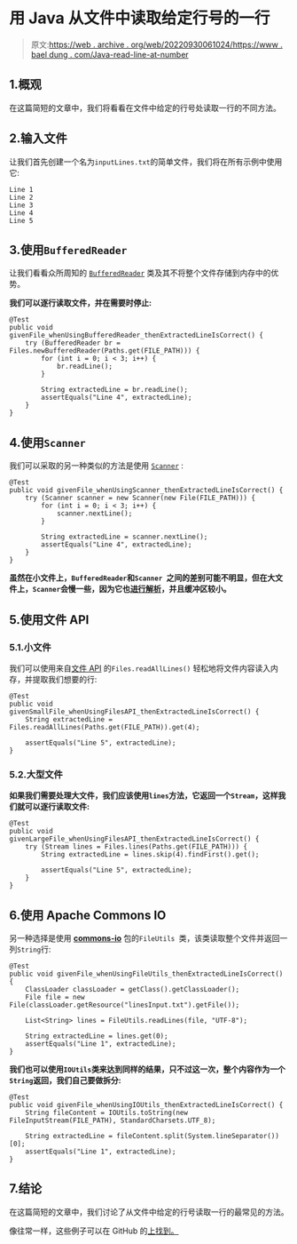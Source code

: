 # 用 Java 从文件中读取给定行号的一行

> 原文:[https://web . archive . org/web/20220930061024/https://www . bael dung . com/Java-read-line-at-number](https://web.archive.org/web/20220930061024/https://www.baeldung.com/java-read-line-at-number)

## 1.概观

在这篇简短的文章中，我们将看看在文件中给定的行号处读取一行的不同方法。

## 2.输入文件

让我们首先创建一个名为`inputLines.txt`的简单文件，我们将在所有示例中使用它:

```
Line 1
Line 2
Line 3
Line 4
Line 5
```

## 3.使用`BufferedReader`

让我们看看众所周知的 [`BufferedReader`](/web/20220707094748/https://www.baeldung.com/java-buffered-reader) 类及其不将整个文件存储到内存中的优势。

**我们可以逐行读取文件，并在需要时停止:**

```
@Test
public void givenFile_whenUsingBufferedReader_thenExtractedLineIsCorrect() {
    try (BufferedReader br = Files.newBufferedReader(Paths.get(FILE_PATH))) {
        for (int i = 0; i < 3; i++) {
            br.readLine();
        }

        String extractedLine = br.readLine();
        assertEquals("Line 4", extractedLine);
    }
}
```

## 4.使用`Scanner`

我们可以采取的另一种类似的方法是使用 [`Scanner`](/web/20220707094748/https://www.baeldung.com/java-scanner) :

```
@Test
public void givenFile_whenUsingScanner_thenExtractedLineIsCorrect() {
    try (Scanner scanner = new Scanner(new File(FILE_PATH))) {
        for (int i = 0; i < 3; i++) {
            scanner.nextLine();
        }

        String extractedLine = scanner.nextLine();
        assertEquals("Line 4", extractedLine);
    }
}
```

**虽然在小文件上，`BufferedReader`和`Scanner `之间的差别可能不明显，但在大文件上，`Scanner`会慢一些，因为它也[进行解析](/web/20220707094748/https://www.baeldung.com/bufferedreader-vs-console-vs-scanner-in-java#parsingstream)，并且缓冲区较小。**

## 5.使用文件 API

### 5.1.小文件

我们可以使用来自[文件 API](/web/20220707094748/https://www.baeldung.com/java-nio-2-file-api) 的`Files.readAllLines()` 轻松地将文件内容读入内存，并提取我们想要的行:

```
@Test
public void givenSmallFile_whenUsingFilesAPI_thenExtractedLineIsCorrect() {
    String extractedLine = Files.readAllLines(Paths.get(FILE_PATH)).get(4);

    assertEquals("Line 5", extractedLine);
}
```

### 5.2.大型文件

**如果我们需要处理大文件，我们应该使用`lines`方法，它返回一个`Stream`，这样我们就可以逐行读取文件:**

```
@Test
public void givenLargeFile_whenUsingFilesAPI_thenExtractedLineIsCorrect() {
    try (Stream lines = Files.lines(Paths.get(FILE_PATH))) {
        String extractedLine = lines.skip(4).findFirst().get();

        assertEquals("Line 5", extractedLine);
    }
}
```

## 6.使用 Apache Commons IO

另一种选择是使用 [**commons-io**](/web/20220707094748/https://www.baeldung.com/apache-commons-io) 包的`FileUtils `类，该类读取整个文件并返回一列`String`行:

```
@Test
public void givenFile_whenUsingFileUtils_thenExtractedLineIsCorrect() {
    ClassLoader classLoader = getClass().getClassLoader();
    File file = new File(classLoader.getResource("linesInput.txt").getFile());

    List<String> lines = FileUtils.readLines(file, "UTF-8");

    String extractedLine = lines.get(0);
    assertEquals("Line 1", extractedLine);
}
```

**我们也可以使用`IOUtils`类来达到同样的结果，只不过这一次，整个内容作为一个`String`返回，我们自己要做拆分:**

```
@Test
public void givenFile_whenUsingIOUtils_thenExtractedLineIsCorrect() {
    String fileContent = IOUtils.toString(new FileInputStream(FILE_PATH), StandardCharsets.UTF_8);

    String extractedLine = fileContent.split(System.lineSeparator())[0];
    assertEquals("Line 1", extractedLine);
}
```

## 7.结论

在这篇简短的文章中，我们讨论了从文件中给定的行号读取一行的最常见的方法。

像往常一样，这些例子可以在 GitHub 的[上找到。](https://web.archive.org/web/20220707094748/https://github.com/eugenp/tutorials/tree/master/core-java-modules/core-java-io-3)